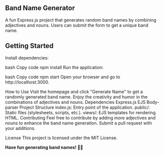 ## Band Name Generator
A fun Express.js project that generates random band names by combining adjectives and nouns. Users can submit the form to get a unique band name.

## Getting Started
Install dependencies:

bash
Copy code
npm install
Run the application:

bash
Copy code
npm start
Open your browser and go to http://localhost:3000.

How to Use
Visit the homepage and click "Generate Name" to get a randomly generated band name.
Enjoy the creativity and humor in the combinations of adjectives and nouns.
Dependencies
Express.js
EJS
Body-parser
Project Structure
index.js: Entry point of the application.
public/: Static files (stylesheets, scripts, etc.).
views/: EJS templates for rendering HTML.
Contributing
Feel free to contribute by adding more adjectives and nouns to enhance the band name generation. Submit a pull request with your additions.

License
This project is licensed under the MIT License.

**Have fun generating band names! 🎸🤘**
